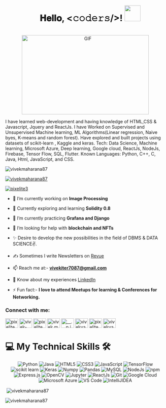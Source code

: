 <h1 align="center">
  <a target="_blank">
    <img width="24px" style="max-width:100%;">
  </a>
  𝐇𝐞𝐥𝐥𝐨, &lt;𝚌𝚘𝚍𝚎𝚛𝚜/&gt;!
  <a target="_blank">
    <img src="https://cloud-qjb8pmyun-hack-club-bot.vercel.app/0hi.gif" height = "50px" width="50px" /> 
  </a>
</h1>

<br/>
<div align="center">
<a target="_blank">
  <img height="250" width="400" alt="GIF" src="https://camo.githubusercontent.com/5ddf73ad3a205111cf8c686f687fc216c2946a75005718c8da5b837ad9de78c9/68747470733a2f2f7468756d62732e6766796361742e636f6d2f4576696c4e657874446576696c666973682d736d616c6c2e676966">
</a>
  </div>
<!-- <br/> -->
   
I have learned web-development and having knowledge of HTML,CSS & Javascript, Jquery and ReactJs. I have Worked on Supervised and Unsupervised Machine learning, ML Algorithms(Linear regression, Naive byes, K-means and random forest). Have explored and built projects using datasets of scikit-learn , Kaggle and keras. Tech: Data Science, Machine learning, Microsoft Azure, Deep learning, Google cloud, ReactJs, NodeJs, Firebase, Tensor Flow, SQL, Flutter.
 Known Languages: Python, C++, C, Java, Html, JavaScript, and CSS.


<p align="left"> <img src="https://komarev.com/ghpvc/?username=vivekmaharana87&label=Profile%20views&color=0e75b6&style=flat" alt="vivekmaharana87" /> </p>

<p align="left"> <a href="https://github.com/ryo-ma/github-profile-trophy"><img src="https://github-profile-trophy.vercel.app/?username=vivekmaharana87" alt="vivekmaharana87" /></a> </p>

<p align="left"> <a href="https://twitter.com/pixelite3" target="blank"><img src="https://img.shields.io/twitter/follow/pixelite3?logo=twitter&style=for-the-badge" alt="pixelite3" /></a> </p>



- 🔭 I’m currently working on **Image Processing**

- 🌱 Currently exploring and learning **Solidity 0.8**

- 👯 I’m currently practicing **Grafana and Django**

- 🤝 I’m looking for help with **blockchain and NFTs**

- ✨ Desire to develop the new possibilities in the field of DBMS & DATA SCIENCE✌.

- ✍ Sometimes I write Newsletters on [Revue](https://www.getrevue.co/profile/vivek87)

- 📫 Reach me at:- **vivekiter7087@gmail.com**

- 📄 Know about my experiences [LinkedIn](https://www.linkedin.com/in/vivek-vardhan-maharana/)

- ⚡ Fun fact:- **I love to attend Meetups for learning & Conferences for Networking.**

<h3 align="left">Connect with me:</h3>
<p align="left">
<a href="https://twitter.com/pixelite3" target="blank"><img align="center" src="https://raw.githubusercontent.com/rahuldkjain/github-profile-readme-generator/master/src/images/icons/Social/twitter.svg" alt="pixelite3" height="30" width="40" /></a>
<a href="https://linkedin.com/in/vivek-vardhan-maharana" target="blank"><img align="center" src="https://raw.githubusercontent.com/rahuldkjain/github-profile-readme-generator/master/src/images/icons/Social/linked-in-alt.svg" alt="vivek-vardhan-maharana" height="30" width="40" /></a>
<a href="https://kaggle.com/pixelite87" target="blank"><img align="center" src="https://raw.githubusercontent.com/rahuldkjain/github-profile-readme-generator/master/src/images/icons/Social/kaggle.svg" alt="pixelite87" height="30" width="40" /></a>
<a href="https://fb.com/vivek.maharana.3" target="blank"><img align="center" src="https://raw.githubusercontent.com/rahuldkjain/github-profile-readme-generator/master/src/images/icons/Social/facebook.svg" alt="vivek.maharana.3" height="30" width="40" /></a>
<a href="https://instagram.com/__.__p.i.x.e.l.i.t.e__.__" target="blank"><img align="center" src="https://raw.githubusercontent.com/rahuldkjain/github-profile-readme-generator/master/src/images/icons/Social/instagram.svg" alt="__.__p.i.x.e.l.i.t.e__.__" height="30" width="40" /></a>
<a href="https://www.hackerrank.com/vivekvardhan2000" target="blank"><img align="center" src="https://raw.githubusercontent.com/rahuldkjain/github-profile-readme-generator/master/src/images/icons/Social/hackerrank.svg" alt="vivekvardhan2000" height="30" width="40" /></a>
<a href="https://www.leetcode.com/pixelite_21" target="blank"><img align="center" src="https://raw.githubusercontent.com/rahuldkjain/github-profile-readme-generator/master/src/images/icons/Social/leet-code.svg" alt="pixelite_21" height="30" width="40" /></a>
<a href="https://auth.geeksforgeeks.org/user/vivekvardhan2000/profile" target="blank"><img align="center" src="https://raw.githubusercontent.com/rahuldkjain/github-profile-readme-generator/master/src/images/icons/Social/geeks-for-geeks.svg" alt="vivekvardhan2000/profile" height="30" width="40" /></a>
</p>

<h1>💻 My Technical Skills 🛠</h1>

<p align="center"> 
 <img alt="Python" src="https://img.shields.io/badge/python-%2314354C.svg?style=for-the-badge&logo=python&logoColor=white"/>
 <img alt="Java" src="https://img.shields.io/badge/java-%23ED8B00.svg?&style=for-the-badge&logo=java&logoColor=white" />
<img alt="HTML5" src="https://img.shields.io/badge/html5-%23E34F26.svg?&style=for-the-badge&logo=html5&logoColor=white" />
 <img alt="CSS3" src="https://img.shields.io/badge/css3-%231572B6.svg?&style=for-the-badge&logo=css3&logoColor=white" />
 <img alt="JavaScript" src="https://img.shields.io/badge/javascript-%23323330.svg?&style=for-the-badge&logo=javascript&logoColor=%23F7DF1E" />
 <img alt="TensorFlow" src="https://img.shields.io/badge/TensorFlow-FF6F00?style=for-the-badge&logo=TensorFlow&logoColor=white" />
 <img alt="scikit learn" src="https://img.shields.io/badge/scikit_learn-F7931E?style=for-the-badge&logo=scikit-learn&logoColor=white" />  
 <img alt="Keras" src="https://img.shields.io/badge/Keras-D00000?style=for-the-badge&logo=Keras&logoColor=white" />
 <img alt="Numpy" src="https://img.shields.io/badge/Numpy-777BB4?style=for-the-badge&logo=numpy&logoColor=white" />
 <img alt="Pandas" src="https://img.shields.io/badge/Pandas-2C2D72?style=for-the-badge&logo=pandas&logoColor=white" />
 <img alt="MySQL" src="https://img.shields.io/badge/MySQL-00000F?style=for-the-badge&logo=mysql&logoColor=white" />
 <img alt="NodeJs" src="https://img.shields.io/badge/Node.js-339933?style=for-the-badge&logo=nodedotjs&logoColor=white" />
    <img alt="npm" src="https://img.shields.io/badge/npm-CB3837?style=for-the-badge&logo=npm&logoColor=white" />
    <img alt="Express.js" src="https://img.shields.io/badge/Express.js-000000?style=for-the-badge&logo=express&logoColor=white" />
    <img alt="OpenCV" src="https://img.shields.io/badge/OpenCV-27338e?style=for-the-badge&logo=OpenCV&logoColor=white" />
    <img alt="Jupyter" src="https://img.shields.io/badge/Jupyter-F37626.svg?&style=for-the-badge&logo=Jupyter&logoColor=white" />
    <img alt="ReactJs" src="https://img.shields.io/badge/React-20232A?style=for-the-badge&logo=react&logoColor=61DAFB" />
    <img alt="Git" src="https://img.shields.io/badge/Git-F05032?style=for-the-badge&logo=git&logoColor=white" />
    <img alt="Google Cloud" src="https://img.shields.io/badge/Google_Cloud-4285F4?style=for-the-badge&logo=google-cloud&logoColor=white" />
    <img alt="Microsoft Azure" src="https://img.shields.io/badge/microsoft%20azure-0089D6?style=for-the-badge&logo=microsoft-azure&logoColor=white" />
    <img alt="VS Code" src="https://img.shields.io/badge/Visual_Studio_Code-0078D4?style=for-the-badge&logo=visual%20studio%20code&logoColor=white" />
    <img alt="IntelliJIDEA" src="https://img.shields.io/badge/IntelliJIDEA-000000.svg?style=for-the-badge&logo=intellij-idea&logoColor=white" />
</p>


<p>&nbsp;<img align="center" src="https://github-readme-stats.vercel.app/api?username=vivekmaharana87&show_icons=true&locale=en" alt="vivekmaharana87" /></p>

<p><img align="center" src="https://github-readme-streak-stats.herokuapp.com/?user=vivekmaharana87&" alt="vivekmaharana87" /></p>
